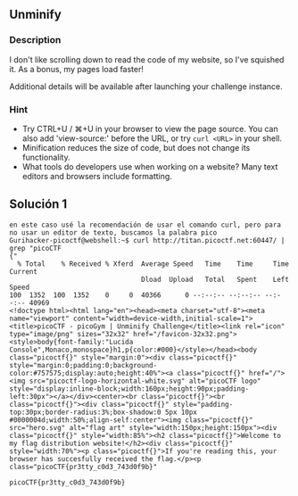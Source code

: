 ## Unminify
### Description 

I don't like scrolling down to read the code of my website, so I've squished it. As a bonus, my pages load faster!

Additional details will be available after launching your challenge instance.
### Hint

- Try CTRL+U / ⌘+U in your browser to view the page source. You can also add 'view-source:' before the URL, or try `curl <URL>` in your shell.
- Minification reduces the size of code, but does not change its functionality.
- What tools do developers use when working on a website? Many text editors and browsers include formatting.

## Solución  1
```
en este caso usé la recomendación de usar el comando curl, pero para no usar un editor de texto, buscamos la palabra pico 
Gurihacker-picoctf@webshell:~$ curl http://titan.picoctf.net:60447/ | grep "picoCTF
{"
  % Total    % Received % Xferd  Average Speed   Time    Time     Time  Current
                                 Dload  Upload   Total   Spent    Left  Speed
100  1352  100  1352    0     0  40366      0 --:--:-- --:--:-- --:--:-- 40969
<!doctype html><html lang="en"><head><meta charset="utf-8"><meta name="viewport" content="width=device-width,initial-scale=1"><title>picoCTF - picoGym | Unminify Challenge</title><link rel="icon" type="image/png" sizes="32x32" href="/favicon-32x32.png"><style>body{font-family:"Lucida Console",Monaco,monospace}h1,p{color:#000}</style></head><body class="picoctf{}" style="margin:0"><div class="picoctf{}" style="margin:0;padding:0;background-color:#757575;display:auto;height:40%"><a class="picoctf{}" href="/"><img src="picoctf-logo-horizontal-white.svg" alt="picoCTF logo" style="display:inline-block;width:160px;height:90px;padding-left:30px"></a></div><center><br class="picoctf{}"><br class="picoctf{}"><div class="picoctf{}" style="padding-top:30px;border-radius:3%;box-shadow:0 5px 10px #0000004d;width:50%;align-self:center"><img class="picoctf{}" src="hero.svg" alt="flag art" style="width:150px;height:150px"><div class="picoctf{}" style="width:85%"><h2 class="picoctf{}">Welcome to my flag distribution website!</h2><div class="picoctf{}" style="width:70%"><p class="picoctf{}">If you're reading this, your browser has succesfully received the flag.</p><p class="picoCTF{pr3tty_c0d3_743d0f9b}"

picoCTF{pr3tty_c0d3_743d0f9b}

```